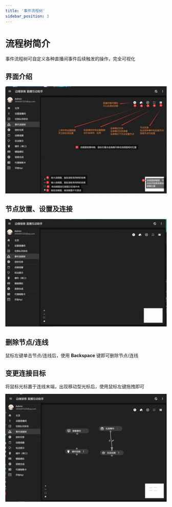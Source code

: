 ```yaml
---
title: '事件流程树'
sidebar_position: 3
---
```


# 流程树简介

事件流程树可自定义各种直播间事件后续触发的操作，完全可视化

## 界面介绍

![6](./img/6.jpg)

## 节点放置、设置及连接

![6](./img/7.gif)

## 删除节点/连线

鼠标左键单击节点/连线后，使用 **Backspace** 键即可删除节点/连线

## 变更连接目标

将鼠标光标置于连线末端，出现移动型光标后，使用鼠标左键拖拽即可

![8](./img/8.gif)